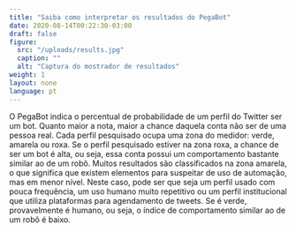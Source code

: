 ```yaml
---
title: "Saiba como interpretar os resultados do PegaBot"
date: 2020-08-14T00:22:30-03:00
draft: false
figure:
  src: "/uploads/results.jpg"
  caption: ""
  alt: "Captura do mostrador de resultados"
weight: 1
layout: none
language: pt
---
```

O PegaBot indica o percentual de probabilidade de um perfil do Twitter ser um bot. Quanto maior a nota, maior a chance daquela conta não ser de uma pessoa real. Cada perfil pesquisado ocupa uma zona do medidor: verde, amarela ou roxa. Se o perfil pesquisado estiver na zona roxa, a chance de ser um bot é alta, ou seja, essa conta possui um comportamento bastante similar ao de um robô. Muitos resultados são classificados na zona amarela, o que significa que existem elementos para suspeitar de uso de automação, mas em menor nível. Neste caso, pode ser que seja um perfil usado com pouca frequência, um uso humano muito repetitivo ou um perfil institucional que utiliza plataformas para agendamento de tweets. Se é verde, provavelmente é humano, ou seja, o índice de comportamento similar ao de um robô é baixo.
